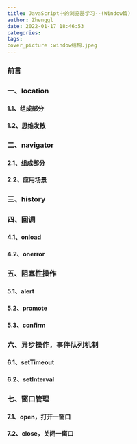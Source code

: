 ```yaml
---
title: JavaScript中的浏览器学习--(Window篇)
author: Zhenggl
date: 2022-01-17 18:46:53
categories:
tags:
cover_picture :window结构.jpeg
---
```


### 前言

### 一、location

#### 1.1、组成部分
#### 1.2、思维发散

### 二、navigator
#### 2.1、组成部分
#### 2.2、应用场景

### 三、history
### 四、回调
#### 4.1、onload
#### 4.2、onerror
### 五、阻塞性操作
#### 5.1、alert
#### 5.2、promote
#### 5.3、confirm
### 六、异步操作，事件队列机制
#### 6.1、setTimeout
#### 6.2、setInterval
### 七、窗口管理
#### 7.1、open，打开一窗口
#### 7.2、close，关闭一窗口
